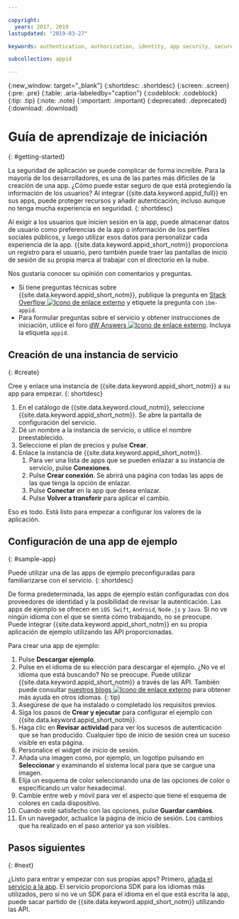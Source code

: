```yaml
---

copyright:
  years: 2017, 2019
lastupdated: "2019-03-27"

keywords: authentication, authorization, identity, app security, secure, development,

subcollection: appid

---
```


{:new_window: target="_blank"}
{:shortdesc: .shortdesc}
{:screen: .screen}
{:pre: .pre}
{:table: .aria-labeledby="caption"}
{:codeblock: .codeblock}
{:tip: .tip}
{:note: .note}
{:important: .important}
{:deprecated: .deprecated}
{:download: .download}

# Guía de aprendizaje de iniciación
{: #getting-started}

La seguridad de aplicación se puede complicar de forma increíble. Para la mayoría de los desarrolladores, es una de las partes más difíciles de la creación de una app. ¿Cómo puede estar seguro de que está protegiendo la información de los usuarios? Al integrar {{site.data.keyword.appid_full}} en sus apps, puede proteger recursos y añadir autenticación; incluso aunque no tenga mucha experiencia en seguridad.
{: shortdesc}

Al exigir a los usuarios que inicien sesión en la app, puede almacenar datos de usuario como preferencias de la app o información de los perfiles sociales públicos, y luego utilizar esos datos para personalizar cada experiencia de la app. {{site.data.keyword.appid_short_notm}} proporciona un registro para el usuario, pero también puede traer las pantallas de inicio de sesión de su propia marca al trabajar con el directorio en la nube.

Nos gustaría conocer su opinión con comentarios y preguntas.
* Si tiene preguntas técnicas sobre {{site.data.keyword.appid_short_notm}}, publique la pregunta en <a href="https://stackoverflow.com/search?q=ibm-appid" target="_blank">Stack Overflow <img src="../../icons/launch-glyph.svg" alt="Icono de enlace externo"></a> y etiquete la pregunta con `ibm-appid`.
* Para formular preguntas sobre el servicio y obtener instrucciones de iniciación, utilice el foro <a href="https://developer.ibm.com/answers/topics/appid/" target="_blank">dW Answers <img src="../../icons/launch-glyph.svg" alt="Icono de enlace externo"></a>. Incluya la etiqueta `appid`.

## Creación de una instancia de servicio
{: #create}

Cree y enlace una instancia de {{site.data.keyword.appid_short_notm}} a su app para empezar.
{: shortdesc}

1. En el catálogo de {{site.data.keyword.cloud_notm}}, seleccione {{site.data.keyword.appid_short_notm}}. Se abre la pantalla de configuración del servicio.
2. Dé un nombre a la instancia de servicio, o utilice el nombre preestablecido.
3. Seleccione el plan de precios y pulse **Crear**.
4. Enlace la instancia de {{site.data.keyword.appid_short_notm}}.
    1. Para ver una lista de apps que se pueden enlazar a su instancia de servicio, pulse **Conexiones**.
    2. Pulse **Crear conexión**. Se abrirá una página con todas las apps de las que tenga la opción de enlazar.
    3. Pulse **Conectar** en la app que desea enlazar.
    4. Pulse **Volver a transferir** para aplicar el cambio.

Eso es todo. Está listo para empezar a configurar los valores de la aplicación.

## Configuración de una app de ejemplo
{: #sample-app}

Puede utilizar una de las apps de ejemplo preconfiguradas para familiarizarse con el servicio.
{: shortdesc}

De forma predeterminada, las apps de ejemplo están configuradas con dos proveedores de identidad y la posibilidad de revisar la autenticación. Las apps de ejemplo se ofrecen en `iOS Swift`, `Android`, `Node.js` y `Java`. Si no ve ningún idioma con el que se sienta cómo trabajando, no se preocupe. Puede integrar {{site.data.keyword.appid_short_notm}} en su propia aplicación de ejemplo utilizando las API proporcionadas.

Para crear una app de ejemplo:

1. Pulse **Descargar ejemplo**.
2. Pulse en el idioma de su elección para descargar el ejemplo.
  ¿No ve el idioma que está buscando? No se preocupe. Puede utilizar {{site.data.keyword.appid_short_notm}} a través de las API. También puede consultar <a href="https://www.ibm.com/blogs/bluemix/tag/app-id/" target="_blank">nuestros blogs <img src="../../icons/launch-glyph.svg" alt="Icono de enlace externo"></a> para obtener más ayuda en otros idiomas.
  {: tip}
3. Asegúrese de que ha instalado o completado los requisitos previos.
4. Siga los pasos de **Crear y ejecutar** para configurar el ejemplo con {{site.data.keyword.appid_short_notm}}.
5. Haga clic en **Revisar actividad** para ver los sucesos de autenticación que se han producido. Cualquier tipo de inicio de sesión crea un suceso visible en esta página.
6. Personalice el widget de inicio de sesión.
  1. Añada una imagen como, por ejemplo, un logotipo pulsando en **Seleccionar** y examinando el sistema local para que se cargue una imagen.
  2. Elija un esquema de color seleccionando una de las opciones de color o especificando un valor hexadecimal.
  3. Cambie entre web y móvil para ver el aspecto que tiene el esquema de colores en cada dispositivo.
  4. Cuando esté satisfecho con las opciones, pulse **Guardar cambios**.
7. En un navegador, actualice la página de inicio de sesión. Los cambios que ha realizado en el paso anterior ya son visibles.


## Pasos siguientes
{: #next}

¿Listo para entrar y empezar con sus propias apps? Primero, [añada el servicio a la app](/docs/services/appid?topic=appid-web-apps#web-apps). El servicio proporciona SDK para los idiomas más utilizados, pero si no ve un SDK para el idioma en el que está escrita la app, puede sacar partido de {{site.data.keyword.appid_short_notm}} utilizando las API.
